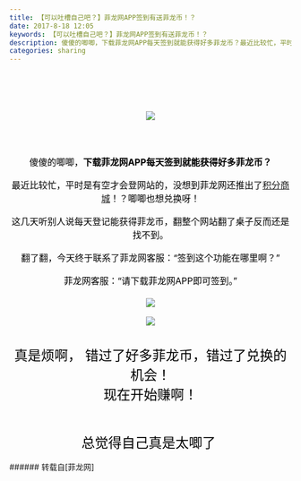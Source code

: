 ```yaml
---
title: 【可以吐槽自己吧？】菲龙网APP签到有送菲龙币！？
date: 2017-8-18 12:05
keywords: 【可以吐槽自己吧？】菲龙网APP签到有送菲龙币！？
description: 傻傻的唧唧，下载菲龙网APP每天签到就能获得好多菲龙币？最近比较忙，平时是有空才会登网站的，没想到菲龙网还推出了积分商城！？唧唧也想兑换呀！这几天听别人说每天登记能获得菲龙币，翻整个网站翻了桌子反而还是找不到。翻了翻，今天终于联系了菲龙网客服：“签到这个功能在哪里啊？” 菲龙网客服：“请下载菲龙网APP即可签到。”真是烦啊， 错过了好多菲龙币，错过了兑换的机会！现在开始赚啊！总觉得自己真是太唧了 
categories: sharing
---
```

<td class="t_f" id="postmessage_851940">

<br/>
<br/>
<div align="center"><font size="3"><font color="#000000"><br/>
</font></font></div><br/>
<div align="center"><font size="3"><font color="#000000">

<img aid="609781" data-cf-modified-fcdef7dcf9195c1d498a2e29-="" file="data/attachment/forum/201708/18/115324wlepti2remjzw8pj.jpg.thumb.jpg" id="aimg_609781" inpost="1" onclick="" onmouseover="" src="http://www.flw.ph/data/attachment/forum/201708/18/115324wlepti2remjzw8pj.jpg" style="cursor:pointer" zoomfile="data/attachment/forum/201708/18/115324wlepti2remjzw8pj.jpg"/>


</font></font></div><br/>
<br/>
<div align="center"><font size="3"><font color="#000000">傻傻的唧唧，<strong>下载菲龙网APP每天签到就能获得好多菲龙币？</strong></font></font></div><br/>
<div align="center"><font color="#000000"><font size="3">最近比较忙，平时是有空才会登网站的，没想到菲龙网还推出了</font><a href="http://www.flw.ph/plugin.php?id=xigua_integralmall" target="_blank"><font size="3">积分商城</font></a><font size="3">！？唧唧也想兑换呀！</font></font></div><br/>
<div align="center"><font size="3"><font color="#000000">这几天听别人说每天登记能获得菲龙币，翻整个网站翻了桌子反而还是找不到。</font></font></div><br/>
<div align="center"><font size="3"><font color="#000000">翻了翻，今天终于联系了菲龙网客服：“签到这个功能在哪里啊？” </font></font></div><br/>
<div align="center"><font size="3"><font color="#000000">菲龙网客服：“请下载菲龙网APP即可签到。”</font></font></div><div align="center"><font size="3"><font color="#000000"><br/>
</font></font></div><div align="center">

<img aid="609784" data-cf-modified-fcdef7dcf9195c1d498a2e29-="" file="data/attachment/forum/201708/18/120241t0lle8v9a8dej08a.jpg.thumb.jpg" id="aimg_609784" inpost="1" onclick="" onmouseover="" src="http://www.flw.ph/data/attachment/forum/201708/18/120241t0lle8v9a8dej08a.jpg" style="cursor:pointer" zoomfile="data/attachment/forum/201708/18/120241t0lle8v9a8dej08a.jpg"/>


</div><br/>
<div align="center">

<img aid="609783" data-cf-modified-fcdef7dcf9195c1d498a2e29-="" file="data/attachment/forum/201708/18/115911juwl3la2bluffewr.jpg.thumb.jpg" id="aimg_609783" inpost="1" onclick="" onmouseover="" src="http://www.flw.ph/data/attachment/forum/201708/18/115911juwl3la2bluffewr.jpg" style="cursor:pointer" zoomfile="data/attachment/forum/201708/18/115911juwl3la2bluffewr.jpg"/>


</div><br/>
<br/>
<div align="center"><font size="5"><font color="#000000">真是烦啊， 错过了好多菲龙币，错过了兑换的机会！</font></font></div><div align="center"><font size="5"><font color="#000000">现在开始赚啊！</font><img alt="" border="0" onclick="" onmouseover="" smilieid="754" src="static/image/smiley/longwa/14.gif"/></font></div><br/>
<div align="center"><img alt="" border="0" class="zoom" data-cf-modified-fcdef7dcf9195c1d498a2e29-="" file="static/image/hrline/5.gif" id="aimg_UOKcZ" lazyloadthumb="1" onclick="" onmouseover="" src="http://www.flw.ph/static/image/hrline/5.gif"/><img alt="" border="0" class="zoom" data-cf-modified-fcdef7dcf9195c1d498a2e29-="" file="http://www.flw.ph/static/image/hrline/5.gif" id="aimg_fhufz" lazyloadthumb="1" onclick="" onmouseover="" src="http://www.flw.ph/static/image/hrline/5.gif"/></div><br/>
<br/>
<div align="center"><font size="5"><font color="#000000">总觉得自己真是太唧了 <img alt="" border="0" onclick="" onmouseover="" smilieid="135" src="static/image/smiley/default/funk.gif"/></font></font></div><br/>
</td>
###### 转载自[菲龙网]